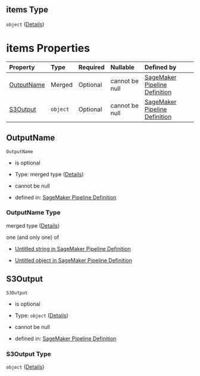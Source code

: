 ## items Type

`object` ([Details](pipeline-definition-definitions-processingargs-properties-processingoutputconfig-properties-outputs-items.md))

# items Properties

| Property                  | Type     | Required | Nullable       | Defined by                                                                                                                                                                                                                                                                                                                                                                       |
| :------------------------ | :------- | :------- | :------------- | :------------------------------------------------------------------------------------------------------------------------------------------------------------------------------------------------------------------------------------------------------------------------------------------------------------------------------------------------------------------------------- |
| [OutputName](#outputname) | Merged   | Optional | cannot be null | [SageMaker Pipeline Definition](pipeline-definition-definitions-stringargumentvalue.md "https://github.com/jerrypeng7773/sagemaker-model-building-pipeline-definition-JSON-schema/schema/#/definitions/ProcessingArgs/properties/ProcessingOutputConfig/properties/Outputs/items/properties/OutputName")                                                                         |
| [S3Output](#s3output)     | `object` | Optional | cannot be null | [SageMaker Pipeline Definition](pipeline-definition-definitions-processingargs-properties-processingoutputconfig-properties-outputs-items-properties-s3output.md "https://github.com/jerrypeng7773/sagemaker-model-building-pipeline-definition-JSON-schema/schema/#/definitions/ProcessingArgs/properties/ProcessingOutputConfig/properties/Outputs/items/properties/S3Output") |

## OutputName



`OutputName`

*   is optional

*   Type: merged type ([Details](pipeline-definition-definitions-stringargumentvalue.md))

*   cannot be null

*   defined in: [SageMaker Pipeline Definition](pipeline-definition-definitions-stringargumentvalue.md "https://github.com/jerrypeng7773/sagemaker-model-building-pipeline-definition-JSON-schema/schema/#/definitions/ProcessingArgs/properties/ProcessingOutputConfig/properties/Outputs/items/properties/OutputName")

### OutputName Type

merged type ([Details](pipeline-definition-definitions-stringargumentvalue.md))

one (and only one) of

*   [Untitled string in SageMaker Pipeline Definition](pipeline-definition-definitions-stringargumentvalue-oneof-0.md "check type definition")

*   [Untitled object in SageMaker Pipeline Definition](pipeline-definition-definitions-getfunction.md "check type definition")

## S3Output



`S3Output`

*   is optional

*   Type: `object` ([Details](pipeline-definition-definitions-processingargs-properties-processingoutputconfig-properties-outputs-items-properties-s3output.md))

*   cannot be null

*   defined in: [SageMaker Pipeline Definition](pipeline-definition-definitions-processingargs-properties-processingoutputconfig-properties-outputs-items-properties-s3output.md "https://github.com/jerrypeng7773/sagemaker-model-building-pipeline-definition-JSON-schema/schema/#/definitions/ProcessingArgs/properties/ProcessingOutputConfig/properties/Outputs/items/properties/S3Output")

### S3Output Type

`object` ([Details](pipeline-definition-definitions-processingargs-properties-processingoutputconfig-properties-outputs-items-properties-s3output.md))
